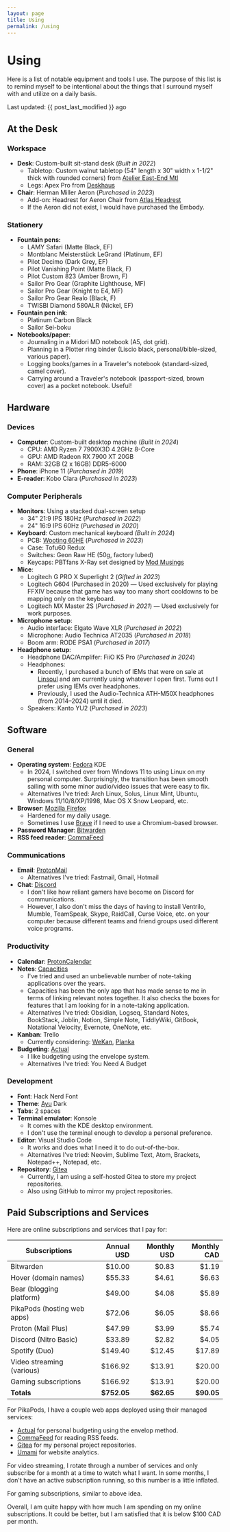 ```yaml
---
layout: page
title: Using
permalink: /using
---
```


# Using

Here is a list of notable equipment and tools I use. The purpose of this list is to remind myself to be intentional about the things that I surround myself with and utilize on a daily basis.

Last updated: {{ post_last_modified }} ago

## At the Desk

### Workspace
- **Desk**: Custom-built sit-stand desk (*Built in 2022*)
  - Tabletop: Custom walnut tabletop (54" length x 30" width x 1-1/2" thick with rounded corners) from [Atelier East-End Mtl](https://eastendmtl.com/)
  - Legs: Apex Pro from [Deskhaus](https://desk.haus/)
- **Chair**: Herman Miller Aeron (*Purchased in 2023*)
  - Add-on: Headrest for Aeron Chair from [Atlas Headrest](https://atlasheadrest.com/)
  - If the Aeron did not exist, I would have purchased the Embody.

### Stationery
- **Fountain pens:**
  - LAMY Safari (Matte Black, EF)
  - Montblanc Meisterstück LeGrand (Platinum, EF)
  - Pilot Decimo (Dark Grey, EF)
  - Pilot Vanishing Point (Matte Black, F)
  - Pilot Custom 823 (Amber Brown, F)
  - Sailor Pro Gear (Graphite Lighthouse, MF)
  - Sailor Pro Gear (Knight to E4, MF)
  - Sailor Pro Gear Realo (Black, F)
  - TWISBI Diamond 580ALR (Nickel, EF)
- **Fountain pen ink**:
  - Platinum Carbon Black
  - Sailor Sei-boku
- **Notebooks/paper**:
  - Journaling in a Midori MD notebook (A5, dot grid).
  - Planning in a Plotter ring binder (Liscio black, personal/bible-sized, various paper).
  - Logging books/games in a Traveler's notebook (standard-sized, camel cover).
  - Carrying around a Traveler's notebook (passport-sized, brown cover) as a pocket notebook. Useful!

## Hardware

### Devices  
- **Computer**: Custom-built desktop machine (*Built in 2024*)
  - CPU: AMD Ryzen 7 7900X3D 4.2GHz 8-Core
  - GPU: AMD Radeon RX 7900 XT 20GB
  - RAM: 32GB (2 x 16GB) DDR5-6000
- **Phone**: iPhone 11 (*Purchased in 2019*)
- **E-reader**: Kobo Clara (*Purchased in 2023*)

### Computer Peripherals
- **Monitors**: Using a stacked dual-screen setup
  - 34" 21:9 IPS 180Hz (*Purchased in 2022*)
  - 24" 16:9 IPS 60Hz (*Purchased in 2020*)
- **Keyboard**: Custom mechanical keyboard *(Built in 2024*)
  - PCB: [Wooting 60HE](https://wooting.io/wooting-60he) (*Purchased in 2023*)
  - Case: Tofu60 Redux
  - Switches: Geon Raw HE (50g, factory lubed)
  - Keycaps: PBTfans X-Ray set designed by [Mod Musings](https://www.modmusings.com/)
- **Mice**:
  - Logitech G PRO X Superlight 2 (*Gifted in 2023*)
  - Logitech G604 (Purchased in 2020) — Used exclusively for playing FFXIV because that game has way too many short cooldowns to be mapping only on the keyboard.
  - Logitech MX Master 2S (*Purchased in 2021*) — Used exclusively for work purposes.
- **Microphone setup**:
  - Audio interface: Elgato Wave XLR (*Purchased in 2022*)
  - Microphone: Audio Technica AT2035 (*Purchased in 2018*)
  - Boom arm: RODE PSA1 (*Purchased in 2017*)
- **Headphone setup**:
  - Headphone DAC/Amplifer: FiiO K5 Pro (*Purchased in 2024*)
  - Headphones:
    - Recently, I purchased a bunch of IEMs that were on sale at [Linsoul](https://www.linsoul.com/) and am currently using whatever I open first. Turns out I prefer using IEMs over headphones.
    - Previously, I used the Audio-Technica ATH-M50X headphones (from 2014⁠–2024) until it died.
  - Speakers: Kanto YU2 (*Purchased in 2023*)

## Software

### General
- **Operating system**: [Fedora](https://fedoraproject.org/) KDE
  - In 2024, I switched over from Windows 11 to using Linux on my personal computer. Surprisingly, the transition has been smooth sailing with some minor audio/video issues that were easy to fix.
  - Alternatives I've tried: Arch Linux, Solus, Linux Mint, Ubuntu, Windows 11/10/8/XP/1998, Mac OS X Snow Leopard, etc.
- **Browser**: [Mozilla Firefox](https://www.mozilla.org/firefox)
  - Hardened for my daily usage.
  - Sometimes I use [Brave](https://brave.com/) if I need to use a Chromium-based browser.
- **Password Manager**: [Bitwarden](https://bitwarden.com/)
- **RSS feed reader**: [CommaFeed](https://www.commafeed.com/)

### Communications
- **Email**: [ProtonMail](https://proton.me/mail)
  - Alternatives I've tried: Fastmail, Gmail, Hotmail
- **Chat**: [Discord](https://discord.com/)
  - I don't like how reliant gamers have become on Discord for communications.
  - However, I also don't miss the days of having to install Ventrilo, Mumble, TeamSpeak, Skype, RaidCall, Curse Voice, etc. on your computer because different teams and friend groups used different voice programs.

### Productivity
- **Calendar**: [ProtonCalendar](https://proton.me/calendar)
- **Notes**: [Capacities](https://capacities.io/)
  - I've tried and used an unbelievable number of note-taking applications over the years.
  - Capacities has been the only app that has made sense to me in terms of linking relevant notes together. It also checks the boxes for features that I am looking for in a note-taking application.
  - Alternatives I've tried: Obsidian, Logseq, Standard Notes, BookStack, Joblin, Notion, Simple Note, TiddlyWiki, GitBook, Notational Velocity, Evernote, OneNote, etc.
- **Kanban**: Trello
  - Currently considering: [WeKan](https://wekan.github.io/), [Planka](https://planka.app/)
- **Budgeting**: [Actual](https://actualbudget.org/)
  - I like budgeting using the envelope system.
  - Alternatives I've tried: You Need A Budget

### Development
- **Font**: Hack Nerd Font
- **Theme**: [Ayu](https://github.com/ayu-theme) Dark
- **Tabs**: 2 spaces
- **Terminal emulator**: Konsole
  - It comes with the KDE desktop environment.
  - I don't use the terminal enough to develop a personal preference.
- **Editor**: Visual Studio Code
  - It works and does what I need it to do out-of-the-box.
  - Alternatives I've tried: Neovim, Sublime Text, Atom, Brackets, Notepad++, Notepad, etc.
- **Repository**: [Gitea](https://about.gitea.com/)
  - Currently, I am using a self-hosted Gitea to store my project repositories.
  - Also using GitHub to mirror my project repositories.

## Paid Subscriptions and Services

Here are online subscriptions and services that I pay for:

| Subscriptions               |  Annual USD | Monthly USD | Monthly CAD |
| --------------------------- | ----------: | ----------: | ----------: |
| Bitwarden                   |      $10.00 |       $0.83 |       $1.19 |
| Hover (domain names)        |      $55.33 |       $4.61 |       $6.63 |
| Bear (blogging platform)    |      $49.00 |       $4.08 |       $5.89 |
| PikaPods (hosting web apps) |      $72.06 |       $6.05 |       $8.66 |
| Proton (Mail Plus)          |      $47.99 |       $3.99 |       $5.74 |
| Discord (Nitro Basic)       |      $33.89 |       $2.82 |       $4.05 |
| Spotify (Duo)               |     $149.40 |      $12.45 |      $17.89 |
| Video streaming (various)   |     $166.92 |      $13.91 |      $20.00 |
| Gaming subscriptions        |     $166.92 |      $13.91 |      $20.00 |
| **Totals**                  | **$752.05** |  **$62.65** |  **$90.05** |

For PikaPods, I have a couple web apps deployed using their managed services:
- [Actual](https://actualbudget.org/) for personal budgeting using the envelop method.
- [CommaFeed](https://github.com/Athou/commafeed/) for reading RSS feeds.
- [Gitea](https://gitea.com/) for my personal project repositories.
- [Umami](https://umami.is/) for website analytics.

For video streaming, I rotate through a number of services and only subscribe for a month at a time to watch what I want. In some months, I don't have an active subscription running, so this number is a little inflated.

For gaming subscriptions, similar to above idea.

Overall, I am quite happy with how much I am spending on my online subscriptions. It could be better, but I am satisfied that it is below $100 CAD per month.

